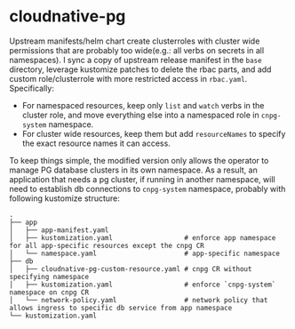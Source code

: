 # cloudnative-pg

Upstream manifests/helm chart create clusterroles with cluster wide permissions that are probably too wide(e.g.: all verbs on secrets in all namespaces). I sync a copy of upstream release manifest in the `base` directory, leverage kustomize patches to delete the rbac parts, and add custom role/clusterrole with more restricted access in `rbac.yaml`. Specifically:

- For namespaced resources, keep only `list` and `watch` verbs in the cluster role, and move everything else into a namespaced role in `cnpg-system` namespace.
- For cluster wide resources, keep them but add `resourceNames` to specify the exact resource names it can access.

To keep things simple, the modified version only allows the operator to manage PG database clusters in its own namespace. As a result, an application that needs a pg cluster, if running in another namespace, will need to establish db connections to `cnpg-system` namespace, probably with following kustomize structure:

```
.
├── app
│   ├── app-manifest.yaml
│   ├── kustomization.yaml                  # enforce app namespace for all app-specific resources except the cnpg CR
│   └── namespace.yaml                      # app-specific namespace
├── db
│   ├── cloudnative-pg-custom-resource.yaml # cnpg CR without specifying namespace
│   ├── kustomization.yaml                  # enforce `cnpg-system` namespace on cnpg CR
│   └── network-policy.yaml                 # network policy that allows ingress to specific db service from app namespace
└── kustomization.yaml
```
